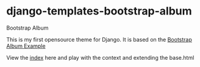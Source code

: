 # django-templates-bootstrap-album
Bootstrap Album

This is my first opensource theme for Django. It is based on the [Bootstrap Album Example](https://getbootstrap.com/docs/4.3/examples/album/)

View the [index](https://readevalprint.django-templates.com/django-templates-bootstrap-album/templates/master/album_template/index.html) here and play with the context and extending the base.html
